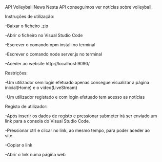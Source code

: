 ﻿API Volleyball News
Nesta API conseguimos ver notícias sobre volleyball.

Instruções de utilização:

-Baixar o ficheiro .zip

-Abrir o ficheiro no Visual Studio Code

-Escrever o comando npm install no terminal

-Escrever o comando node server.js no terminal

-Aceder ao website http://localhost:9090/



Restrições:

-Um utilizador sem login efetuado apenas consegue visualizar a página inicial(Home) e o video(LiveStream)

-Um utilizador registado e com login efetuado tem acesso as notícias



Registo de utilizador:

-Após inserir os dados de registo e pressionar submeter irá ser enviado um link para a consola do Visual Studio Code.

-Pressionar ctrl e clicar no link, ao mesmo tempo, para poder aceder ao site.

-Copiar o link

-Abrir o link numa página web
